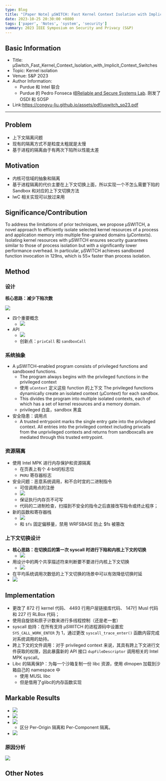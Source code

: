 ```yaml
---
type: Blog
title: "[Paper Note] μSWITCH: Fast Kernel Context Isolation with Implicit Context Switches"
date: 2023-10-25 20:30:00 +0800
tags: ['paper', 'Notes', 'system', 'security']
summary: 2023 IEEE Symposium on Security and Privacy (S&P)
---
```


## Basic Information

- Title: μSwitch_Fast_Kernel_Context_Isolation_with_Implicit_Context_Switches
- Topic: Kernel isolation
- Venue: S&P 2023
- Author Information: 
	- Purdue 和 Intel 联合
	- Purdue 的 Pedro Fonseca 组[Reliable and Secure Systems Lab](https://www.cs.purdue.edu/homes/pfonseca/). 刚发了 OSDI 和 SOSP
- Link:https://congyu-liu.github.io/assets/pdf/uswitch_sp23.pdf

--- 
## Problem

- 上下文隔离问题
- 现有的隔离方式不是粒度太粗就是太慢
- 基于进程的隔离由于有两次下陷所以性能太差

## Motivation

- 内核可信域的抽象和隔离
- 基于进程隔离的代价主要在上下文切换上面，所以实现一个不怎么需要下陷的 Sandbox 和对应的上下文切换方法
- lwC 相关实现可以放过来用

## Significance/Contribution

To address the limitations of prior techniques, we propose μSWITCH, a novel approach to efficiently isolate selected kernel resources of a process and application memory into multiple fine-grained domains (μContexts). Isolating kernel resources with μSWITCH ensures security guarantees similar to those of process isolation but with a significantly lower performance overhead. In particular, μSWITCH achieves sandboxed function invocation in 129ns, which is 55× faster than process isolation.

## Method

### 设计

**核心思路：减少下陷次数**

![](/img/6be070b091048ec509ad70eef9ad16ce.png)
- 四个重要概念
	- ![](/img/b0a3ebb6de7cce5e4bcc1e2733f91b03.png)
- API
	- ![](/img/5407073815ef8963e6e603c80cc460b1.png)
	- 创新点：`privCall` 和 `sandboxCall`

### 系统抽象

- A μSWITCH-enabled program consists of privileged functions and sandboxed functions.
	- The program always begins with the privileged functions in the privileged context
	- 使用 `uContext` 定义这些 function 的上下文 The privileged functions dynamically create an isolated context (μContext) for each sandbox.
	- This divides the program into multiple isolated contexts, each of which has a set of kernel resources and a memory domain.
	- privileged 白盒，sandbox 黑盒
- 安全隐患：调用点
	- A trusted entrypoint marks the single entry gate into the privileged context. All entries into the privileged context including privcalls from the unprivileged contexts and returns from sandboxcalls are mediated through this trusted entrypoint.

### 资源隔离

- 使用 Intel MPK 进行内存保护和资源隔离
	- 在页表上有个 4-bit的标志位
	- `PKRU` 寄存器标志
- 安全问题：恶意系统调用，和不合时宜的二进制指令
	- 可信调用点的注册
	- ![](/img/269240256b174054ae1420f0adf7ced7.png)
	- 保证执行内存页不可写
	- 代码的二进制检查，扫描到不安全的指令之后直接改写指令或终止程序；
- 新的函数和寄存器栈
	- ![](/img/4f64ce2bbe0286bf407424e6b3510320.png)
	- 和 `$fs` 固定偏移量，禁用 WRFSBASE 防止 $fs 被篡改

### 上下文切换设计

- **核心思路：在切换后的第一次 syscall 时进行下陷和内核上下文的切换**
	- ![](/img/b8a3b5942f4a153b37190823264106e2.png)
- 用设计中的两个共享描述符来判断要不要进行内核上下文切换
	- ![](/img/033f7eea9b4fd87d05014a8030d17f2c.png)
- 在平均系统调用次数低的上下文切换的场景中可以有效降低切换时延
- ![](/img/376dc2550f728c9af17cd391b96e2561.png)

## Implementation

- 更改了 872 行 kernel 代码、 4493 行用户层链接库代码、 147行 Musl 代码和 227 行 RLBox 代码；
- 使用自旋锁和原子计数来进行多线程控制（还是老一套）
- syscall 劫持：在所有支持 µSWITCH 的进程源码中设置宏 `SYS_CALL_WORK_ENTER` 为 1，通过更改 `syscall_trace_enter()` 函数内容完成对系统调用的劫持。
- 跨上下文的文件调用：对于 privileged context 来说，其具有跨上下文进行文件获取的权限，因此暴露新的 API 接口 `dupFileDescriptor` 调用相关的 Intel MPK syscall。
- Libc 的隔离保护：为每一个沙箱复制一份 libc 资源，使用 dlmopen 加载到沙箱自己的 namespace 中
	- 使用 MUSL libc
	- 但是借用了glibc的内存函数实现

## Markable Results

- ![](/img/27eadefb23bb4afde661c64a30ffda87.png)
- ![](/img/33162930de9cf090f3f03c5efcd4b366.png)
- ![](/img/63d715cb522e404bae60be4b0b76cfec.png)
	- 区分 Per-Origin 隔离和 Per-Component 隔离。
-  ![](/img/33db0cb329f13c556234276fe4852b99.png)

### 原因分析

![](/img/89c0a0b575f793b555be97db21bcca54.png)


## Other Notes